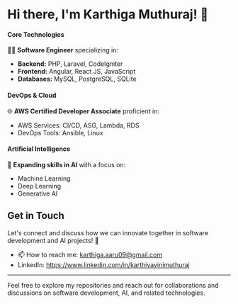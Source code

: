 
# Hi there, I'm Karthiga Muthuraj! 👋

#### **Core Technologies**
👨‍💻 **Software Engineer**  specializing in:
- **Backend:** PHP, Laravel, CodeIgniter
- **Frontend:** Angular, React JS, JavaScript
- **Databases:** MySQL, PostgreSQL, SQLite

#### **DevOps & Cloud**
🌐 **AWS Certified Developer Associate** proficient in:
- AWS Services: CI/CD, ASG, Lambda, RDS
- DevOps Tools: Ansible, Linux

#### **Artificial Intelligence**
🧠 **Expanding skills in AI** with a focus on:
- Machine Learning
- Deep Learning
- Generative AI

## Get in Touch
Let's connect and discuss how we can innovate together in software development and AI projects! 🚀
- 📫 How to reach me: [karthiga.aaru09@gmail.com](mailto:karthiga.aaru09@gmail.com)
- LinkedIn: https://www.linkedin.com/in/karthiyayinimuthuraj

---

Feel free to explore my repositories and reach out for collaborations and discussions on software development, AI, and related technologies.





